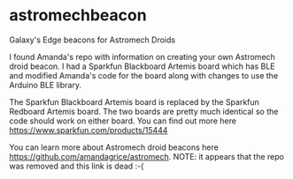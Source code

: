 # astromechbeacon
Galaxy's Edge beacons for Astromech Droids

I found Amanda's repo with information on creating your own Astromech droid beacon. I had a Sparkfun Blackboard Artemis board which has BLE and modified Amanda's code for the board along with changes to use the Arduino BLE library.

The Sparkfun Blackboard Artemis board is replaced by the Sparkfun Redboard Artemis board. The two boards are pretty much identical so the code should work on either board. You can find out more here https://www.sparkfun.com/products/15444

You can learn more about Astromech droid beacons here https://github.com/amandagrice/astromech. NOTE: it appears that the repo was removed and this link is dead :-(

